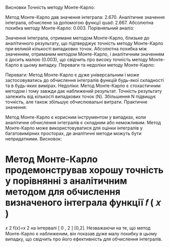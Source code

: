 Висновки
Точність методу Монте-Карло:

Метод Монте-Карло дав значення інтеграла: 2.670.
Аналітичне значення інтеграла, обчислене за допомогою функції quad: 2.667.
Абсолютна похибка методу Монте-Карло: 0.003.
Порівняльний аналіз:

Значення інтеграла, отримане методом Монте-Карло, близьке до аналітичного результату, що підтверджує точність методу Монте-Карло при великій кількості випадкових точок.
Абсолютна похибка між значенням, отриманим методом Монте-Карло, і аналітичним значенням є досить малою (0.003), що свідчить про високу точність методу Монте-Карло в цьому випадку.
Переваги та недоліки методу Монте-Карло:

Переваги: Метод Монте-Карло є дуже універсальним і може застосовуватись до обчислення інтегралів функцій будь-якої складності та в будь-яких вимірах.
Недоліки: Метод Монте-Карло є стохастичним методом і тому завжди дає наближений результат. Точність результату залежить від кількості випадкових точок (N). Збільшення N підвищує точність, але також збільшує обчислювальні витрати.
Практичне значення:

Метод Монте-Карло є корисним інструментом у випадках, коли аналітичне обчислення інтегралів є складним або неможливим.
Метод Монте-Карло може використовуватися для оцінки інтегралів у багатовимірних просторах, де аналітичні методи можуть бути непридатними.
Висновок:

Метод Монте-Карло продемонстрував хорошу точність у порівнянні з аналітичним методом для обчислення визначеного інтеграла функції 
𝑓
(
𝑥
)
=
𝑥
2
f(x)=x 
2
  на інтервалі 
[
0
,
2
]
[0,2].
Незважаючи на те, що метод Монте-Карло є наближеним, він показав дуже малу похибку в цьому випадку, що свідчить про його ефективність для обчислення інтегралів.